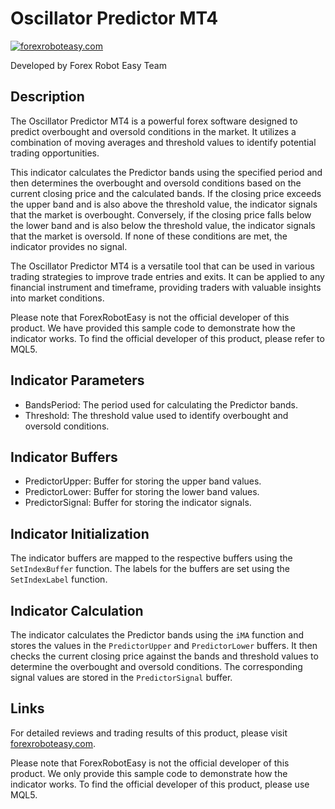 # Oscillator Predictor MT4

[![forexroboteasy.com](https://forexroboteasy.com/images/logo.png)](https://forexroboteasy.com/forex-robot-review/review-oscillator-predictor-mt4-a-powerful-forex-software-for-predicting-overbought-and-oversold-conditions/)

Developed by Forex Robot Easy Team

## Description
The Oscillator Predictor MT4 is a powerful forex software designed to predict overbought and oversold conditions in the market. It utilizes a combination of moving averages and threshold values to identify potential trading opportunities.

This indicator calculates the Predictor bands using the specified period and then determines the overbought and oversold conditions based on the current closing price and the calculated bands. If the closing price exceeds the upper band and is also above the threshold value, the indicator signals that the market is overbought. Conversely, if the closing price falls below the lower band and is also below the threshold value, the indicator signals that the market is oversold. If none of these conditions are met, the indicator provides no signal.

The Oscillator Predictor MT4 is a versatile tool that can be used in various trading strategies to improve trade entries and exits. It can be applied to any financial instrument and timeframe, providing traders with valuable insights into market conditions.

Please note that ForexRobotEasy is not the official developer of this product. We have provided this sample code to demonstrate how the indicator works. To find the official developer of this product, please refer to MQL5.

## Indicator Parameters
- BandsPeriod: The period used for calculating the Predictor bands.
- Threshold: The threshold value used to identify overbought and oversold conditions.

## Indicator Buffers
- PredictorUpper: Buffer for storing the upper band values.
- PredictorLower: Buffer for storing the lower band values.
- PredictorSignal: Buffer for storing the indicator signals.

## Indicator Initialization
The indicator buffers are mapped to the respective buffers using the `SetIndexBuffer` function. The labels for the buffers are set using the `SetIndexLabel` function.

## Indicator Calculation
The indicator calculates the Predictor bands using the `iMA` function and stores the values in the `PredictorUpper` and `PredictorLower` buffers. It then checks the current closing price against the bands and threshold values to determine the overbought and oversold conditions. The corresponding signal values are stored in the `PredictorSignal` buffer.

## Links
For detailed reviews and trading results of this product, please visit [forexroboteasy.com](https://forexroboteasy.com/forex-robot-review/review-oscillator-predictor-mt4-a-powerful-forex-software-for-predicting-overbought-and-oversold-conditions/).

Please note that ForexRobotEasy is not the official developer of this product. We only provide this sample code to demonstrate how the indicator works. To find the official developer of this product, please use MQL5.
